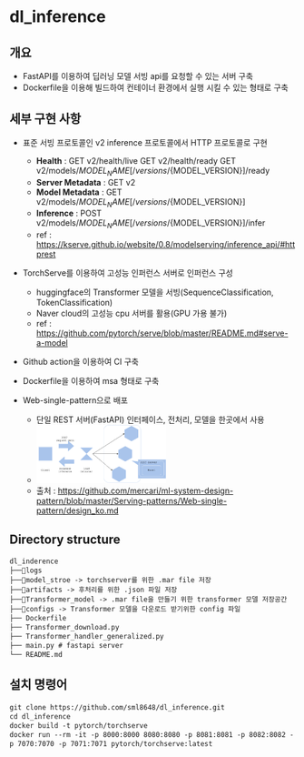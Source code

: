 # dl_inference

## 개요
* FastAPI를 이용하여 딥러닝 모델 서빙 api를 요청할 수 있는 서버 구축
* Dockerfile을 이용해 빌드하여 컨테이너 환경에서 실행 시킬 수 있는 형태로 구축

## 세부 구현 사항
* 표준 서빙 프로토콜인 v2 inference 프로토콜에서 HTTP 프로토콜로 구현
  - **Health** : GET v2/health/live GET v2/health/ready GET v2/models/${MODEL_NAME}[/versions/${MODEL_VERSION}]/ready
  - **Server Metadata** : GET v2
  - **Model Metadata** : GET v2/models/${MODEL_NAME}[/versions/${MODEL_VERSION}]
  - **Inference** : POST v2/models/${MODEL_NAME}[/versions/${MODEL_VERSION}]/infer
  - ref : https://kserve.github.io/website/0.8/modelserving/inference_api/#httprest
  
 * TorchServe를 이용하여 고성능 인퍼런스 서버로 인퍼런스 구성
   - huggingface의 Transformer 모델을 서빙(SequenceClassification, TokenClassification)
   - Naver cloud의 고성능 cpu 서버를 활용(GPU 가용 불가)
   - ref : https://github.com/pytorch/serve/blob/master/README.md#serve-a-model
   
 * Github action을 이용하여 CI 구축
 * Dockerfile을 이용하여 msa 형태로 구축
 * Web-single-pattern으로 배포
   - 단일 REST 서버(FastAPI) 인터페이스, 전처리, 모델을 한곳에서 사용
   - <img src="./asset/diagram.png" width=50% height=50%>
   - 출처 : https://github.com/mercari/ml-system-design-pattern/blob/master/Serving-patterns/Web-single-pattern/design_ko.md
 

## Directory structure
```
dl_inderence
├──📁logs
├──📁model_stroe -> torchserver를 위한 .mar file 저장
├──📁artifacts -> 후처리를 위한 .json 파일 저장
├──📁Transformer_model -> .mar file을 만들기 위한 transformer 모델 저장공간
├──📁configs -> Transformer 모델을 다운로드 받기위한 config 파일
├── Dockerfile
├── Transformer_download.py
├── Transformer_handler_generalized.py
├── main.py # fastapi server
└── README.md
```
 
## 설치 명령어
```
git clone https://github.com/sml8648/dl_inference.git
cd dl_inference
docker build -t pytorch/torchserve
docker run --rm -it -p 8000:8000 8080:8080 -p 8081:8081 -p 8082:8082 -p 7070:7070 -p 7071:7071 pytorch/torchserve:latest
```

